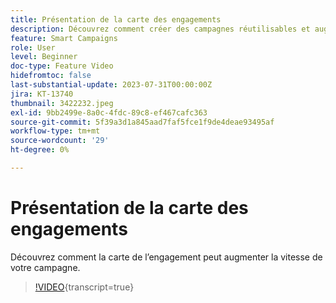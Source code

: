 ```yaml
---
title: Présentation de la carte des engagements
description: Découvrez comment créer des campagnes réutilisables et augmenter la vitesse à l’aide de la carte de l’engagement
feature: Smart Campaigns
role: User
level: Beginner
doc-type: Feature Video
hidefromtoc: false
last-substantial-update: 2023-07-31T00:00:00Z
jira: KT-13740
thumbnail: 3422232.jpeg
exl-id: 9bb2499e-8a0c-4fdc-89c8-ef467cafc363
source-git-commit: 5f39a3d1a845aad7faf5fce1f9de4deae93495af
workflow-type: tm+mt
source-wordcount: '29'
ht-degree: 0%

---
```


# Présentation de la carte des engagements

Découvrez comment la carte de l’engagement peut augmenter la vitesse de votre campagne.

>[!VIDEO](https://video.tv.adobe.com/v/3423304/?learn=on&captions=fre_fr){transcript=true}
